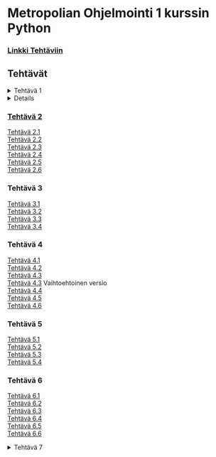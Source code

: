 # Metropolian Ohjelmointi 1 kurssin Python
### [Linkki Tehtäviin](<https://github.com/vesavvo/Python_Ohjelmistoteema/tree/main>)
## Tehtävät
<details>
<summary> Tehtävä 1</summary>
<br>
<p><a href = "Tehtävä 1/Tehtävä_1_1.py">Tehtävä 1.1 </p>
</details>

<details>
<summary> Tehtävä 2</summary>
<br>
<p><a href = "Tehtävä 2/Tehtävä_2_1.py">Tehtävä 2.1 </p>
<p><a href = "Tehtävä 2/Tehtävä_2_2.py">Tehtävä 2.2 </p>
<p><a href = "Tehtävä 2/Tehtävä_2_3.py">Tehtävä 2.3 </p>
<p><a href = "Tehtävä 2/Tehtävä_2_4.py">Tehtävä 2.4 </p>
<p><a href = "Tehtävä 2/Tehtävä_2_5.py">Tehtävä 2.5 </p>
<p><a href = "Tehtävä 2/Tehtävä_2_6.py">Tehtävä 2.6 </p>
</details>

### Tehtävä 2
[Tehtävä 2.1](<Tehtävä 2/Tehtävä_2_1.py>)\
[Tehtävä 2.2](<Tehtävä 2/Tehtävä_2_2.py>)\
[Tehtävä 2.3](<Tehtävä 2/Tehtävä_2_3.py>)\
[Tehtävä 2.4](<Tehtävä 2/Tehtävä_2_4.py>)\
[Tehtävä 2.5](<Tehtävä 2/Tehtävä_2_5.py>)\
[Tehtävä 2.6](<Tehtävä 2/Tehtävä_2_6.py>)
### Tehtävä 3
[Tehtävä 3.1](<Tehtävä 3/Tehtävä_3_1.py>)\
[Tehtävä 3.2](<Tehtävä 3/Tehtävä_3_2.py>)\
[Tehtävä 3.3](<Tehtävä 3/Tehtävä_3_3.py>)\
[Tehtävä 3.4](<Tehtävä 3/Tehtävä_3_4.py>)
### Tehtävä 4
[Tehtävä 4.1](<Tehtävä 4/Tehtävä_4_1.py>)\
[Tehtävä 4.2](<Tehtävä 4/Tehtävä_4_2.py>)\
[Tehtävä 4.3](<Tehtävä 4/Tehtävä_4_3.py>)\
[Tehtävä 4.3](<Tehtävä 4/Tehtävä_4_3V2.py>) Vaihtoehtoinen versio\
[Tehtävä 4.4](<Tehtävä 4/Tehtävä_4_4.py>)\
[Tehtävä 4.5](<Tehtävä 4/Tehtävä_4_5.py>)\
[Tehtävä 4.6](<Tehtävä 4/Tehtävä_4_6.py>)
### Tehtävä 5
[Tehtävä 5.1](<Tehtävä 5/Tehtävä_5_1.py>)\
[Tehtävä 5.2](<Tehtävä 5/Tehtävä_5_2.py>)\
[Tehtävä 5.3](<Tehtävä 5/Tehtävä_5_3.py>)\
[Tehtävä 5.4](<Tehtävä 5/Tehtävä_5_4.py>)
### Tehtävä 6
[Tehtävä 6.1](<Tehtävä 6/Tehtävä_6_1.py>)\
[Tehtävä 6.2](<Tehtävä 6/Tehtävä_6_2.py>)\
[Tehtävä 6.3](<Tehtävä 6/Tehtävä_6_3.py>)\
[Tehtävä 6.4](<Tehtävä 6/Tehtävä_6_4.py>)\
[Tehtävä 6.5](<Tehtävä 6/Tehtävä_6_5.py>)\
[Tehtävä 6.6](<Tehtävä 6/Tehtävä_6_6.py>)
<details>
<summary> Tehtävä 7</summary>
<br>
<p><a href = "Tehtävä 7/Tehtävä_7_1.py">Tehtävä 7.1 </p>
</details>

